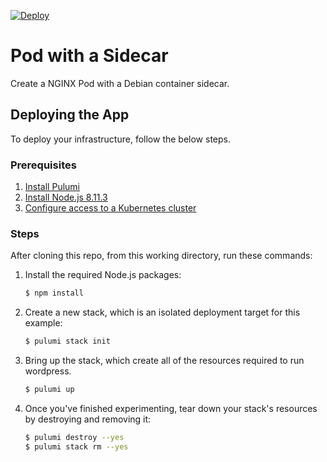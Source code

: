 [![Deploy](https://get.pulumi.com/new/button.svg)](https://app.pulumi.com/new)

# Pod with a Sidecar

Create a NGINX Pod with a Debian container sidecar.

## Deploying the App

To deploy your infrastructure, follow the below steps.

### Prerequisites

1. [Install Pulumi](https://www.pulumi.com/docs/get-started/install/)
1. [Install Node.js 8.11.3](https://nodejs.org/en/download/)
1. [Configure access to a Kubernetes cluster](https://kubernetes.io/docs/setup/)

### Steps

After cloning this repo, from this working directory, run these commands:

1. Install the required Node.js packages:

    ```bash
    $ npm install
    ```

2. Create a new stack, which is an isolated deployment target for this example:

    ```bash
    $ pulumi stack init
    ```

3. Bring up the stack, which create all of the resources required to run wordpress.

    ```bash
    $ pulumi up
    ```
   
4. Once you've finished experimenting, tear down your stack's resources by destroying and removing it:

    ```bash
    $ pulumi destroy --yes
    $ pulumi stack rm --yes
    ```
